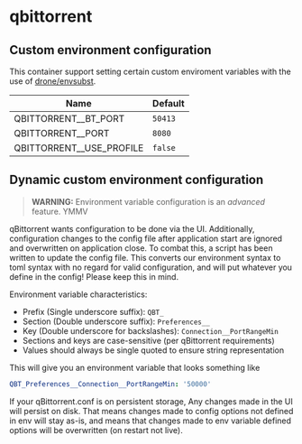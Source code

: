 # qbittorrent

## Custom environment configuration

This container support setting certain custom enviroment variables with the use of [drone/envsubst](https://github.com/drone/envsubst).

| Name                     | Default |
|--------------------------|---------|
| QBITTORRENT__BT_PORT     | `50413` |
| QBITTORRENT__PORT        | `8080`  |
| QBITTORRENT__USE_PROFILE | `false` |

## Dynamic custom environment configuration

> **WARNING:** Environment variable configuration is an *advanced* feature. YMMV

qBittorrent wants configuration to be done via the UI. Additionally, configuration changes to the config file after
application start are ignored and overwritten on application close. To combat this, a script has been written to update
the config file. This converts our environment syntax to toml syntax with no regard for valid configuration, and will
put whatever you define in the config! Please keep this in mind.

Environment variable characteristics:

* Prefix (Single underscore suffix): `QBT_`
* Section (Double underscore suffix): `Preferences__`
* Key (Double underscore for backslashes): `Connection__PortRangeMin`
* Sections and keys are case-sensitive (per qBittorrent requirements)
* Values should always be single quoted to ensure string representation

This will give you an environment variable that looks something like

```yaml
QBT_Preferences__Connection__PortRangeMin: '50000'
```

If your qBittorrent.conf is on persistent storage, Any changes made in the UI will persist on disk. That means changes
made to config options not defined in env will stay as-is, and means that changes made to env variable defined options
will be overwritten (on restart not live).

